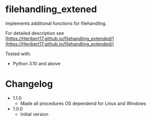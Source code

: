# filehandling_extened

Implements additional functions for filehandling.

For detailed description see [https://Heribert17.github.io/filehandling_extended/](https://Heribert17.github.io/filehandling_extended/)

Tested with:
* Python 3.10 and above

# Changelog
* 1.1.0
    * Made all procedures OS dependend for Linux and Windows
* 1.0.0
    * Initial version
